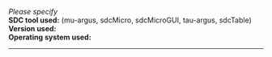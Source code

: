 *Please specify*  
**SDC tool used:** (mu-argus, sdcMicro, sdcMicroGUI, tau-argus, sdcTable)  
**Version used:**  
**Operating system used:**

---


